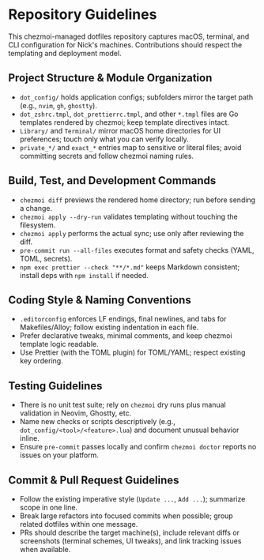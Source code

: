 # Repository Guidelines
This chezmoi-managed dotfiles repository captures macOS, terminal, and CLI configuration for Nick's machines. Contributions should respect the templating and deployment model.

## Project Structure & Module Organization
- `dot_config/` holds application configs; subfolders mirror the target path (e.g., `nvim`, `gh`, `ghostty`).
- `dot_zshrc.tmpl`, `dot_prettierrc.tmpl`, and other `*.tmpl` files are Go templates rendered by chezmoi; keep template directives intact.
- `Library/` and `Terminal/` mirror macOS home directories for UI preferences; touch only what you can verify locally.
- `private_*/` and `exact_*` entries map to sensitive or literal files; avoid committing secrets and follow chezmoi naming rules.

## Build, Test, and Development Commands
- `chezmoi diff` previews the rendered home directory; run before sending a change.
- `chezmoi apply --dry-run` validates templating without touching the filesystem.
- `chezmoi apply` performs the actual sync; use only after reviewing the diff.
- `pre-commit run --all-files` executes format and safety checks (YAML, TOML, secrets).
- `npm exec prettier --check "**/*.md"` keeps Markdown consistent; install deps with `npm install` if needed.

## Coding Style & Naming Conventions
- `.editorconfig` enforces LF endings, final newlines, and tabs for Makefiles/Alloy; follow existing indentation in each file.
- Prefer declarative tweaks, minimal comments, and keep chezmoi template logic readable.
- Use Prettier (with the TOML plugin) for TOML/YAML; respect existing key ordering.

## Testing Guidelines
- There is no unit test suite; rely on `chezmoi` dry runs plus manual validation in Neovim, Ghostty, etc.
- Name new checks or scripts descriptively (e.g., `dot_config/<tool>/<feature>.lua`) and document unusual behavior inline.
- Ensure `pre-commit` passes locally and confirm `chezmoi doctor` reports no issues on your platform.

## Commit & Pull Request Guidelines
- Follow the existing imperative style (`Update ...`, `Add ...`); summarize scope in one line.
- Break large refactors into focused commits when possible; group related dotfiles within one message.
- PRs should describe the target machine(s), include relevant diffs or screenshots (terminal schemes, UI tweaks), and link tracking issues when available.
